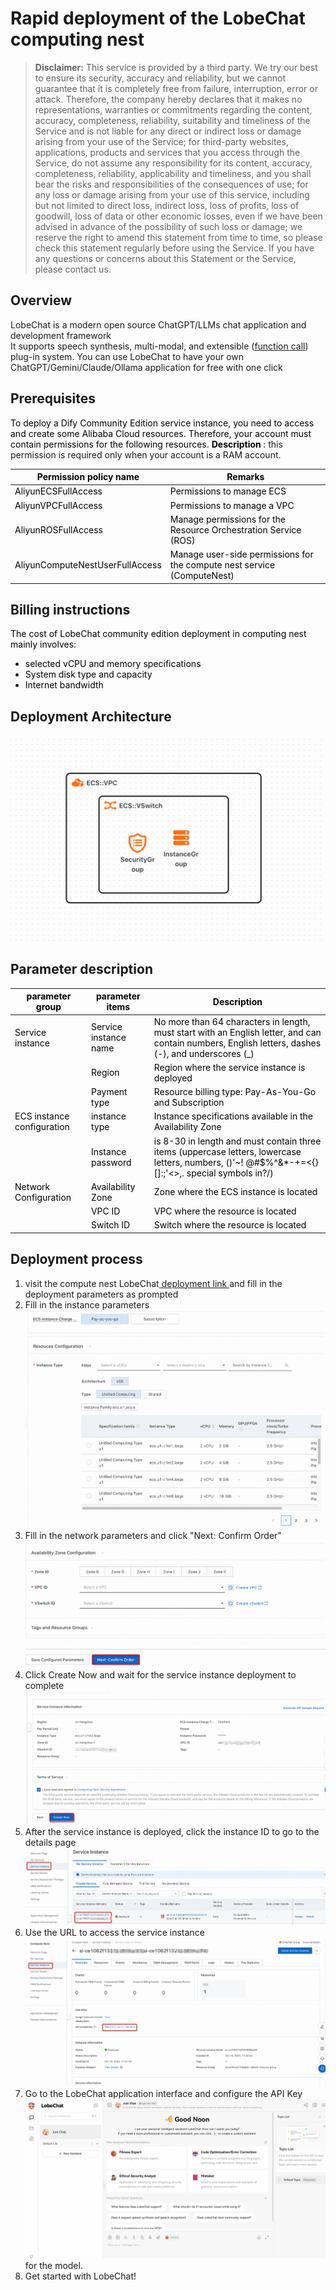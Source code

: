 <h1> Rapid deployment of the LobeChat computing nest </h1>

<blockquote>
    <p><strong> Disclaimer:</strong> This service is provided by a third party. We try our best to ensure its security,
        accuracy and reliability, but we cannot guarantee that it is completely free from failure, interruption, error
        or attack. Therefore, the company hereby declares that it makes no representations, warranties or commitments
        regarding the content, accuracy, completeness, reliability, suitability and timeliness of the Service and is not
        liable for any direct or indirect loss or damage arising from your use of the Service; for third-party websites,
        applications, products and services that you access through the Service, do not assume any responsibility for
        its content, accuracy, completeness, reliability, applicability and timeliness, and you shall bear the risks and
        responsibilities of the consequences of use; for any loss or damage arising from your use of this service,
        including but not limited to direct loss, indirect loss, loss of profits, loss of goodwill, loss of data or
        other economic losses, even if we have been advised in advance of the possibility of such loss or damage; we
        reserve the right to amend this statement from time to time, so please check this statement regularly before
        using the Service. If you have any questions or concerns about this Statement or the Service, please contact us.
    </p>
</blockquote>

<h2> Overview </h2>

<p>LobeChat is a modern open source ChatGPT/LLMs chat application and development framework <br/>
    It supports speech synthesis, multi-modal, and extensible (<a
            href="https://lobehub.com/zh/blog/openai-function-call">function call</a>) plug-in system. You can use
    LobeChat to have your own ChatGPT/Gemini/Claude/Ollama application for free with one click </p>

<h2> Prerequisites </h2>

<p><font style="color:black;"> To deploy a Dify Community Edition service instance, you need to access and
    create some Alibaba Cloud resources. Therefore, your account must contain permissions for the following
    resources. </font><font style="color:black;"> </font><strong><font style="color:black;">
    Description </font></strong><font style="color:rgb(51, 51>: 51);">: this permission is required only when your account is a RAM account. </font></p>

<table>
<thead>
<tr>
    <th><font style="color:black;"> Permission policy name </font></th>
    <th><font style="color:black;"> Remarks </font></th>
    </tr>
    </thead>
    <tbody>
    <tr>
        <td><font style="color:black;">AliyunECSFullAccess</font></td>
        <td><font style="color:black;"> Permissions to manage ECS </font></td>
    </tr>
    <tr>
        <td><font style="color:black;">AliyunVPCFullAccess</font></td>
        <td><font style="color:black;"> Permissions to manage a VPC </font></td>
    </tr>
    <tr>
        <td><font style="color:black;">AliyunROSFullAccess</font></td>
        <td><font style="color:black;"> Manage permissions for the Resource Orchestration Service
            (ROS) </font></td>
    </tr>
    <tr>
        <td><font style="color:black;">AliyunComputeNestUserFullAccess</font></td>
        <td><font style="color:black;"> Manage user-side permissions for the compute nest service
            (ComputeNest) </font></td>
    </tr>
    </tbody>
    </table>

<h2> Billing instructions </h2>

<p><font style="color:black;"> The cost of LobeChat community edition deployment in computing nest mainly
    involves:</font></p>

<ul>
    <li><font style="color:black;"> selected vCPU and memory specifications </font></li>
    <li><font style="color:black;"> System disk type and capacity </font></li>
    <li><font style="color:black;"> Internet bandwidth </font></li>
</ul>

<h2> Deployment Architecture </h2>

<p><img src="./img-en/deploy.png" alt=""/></p>

<h2> Parameter description </h2>

<table>
    <thead>
    <tr>
        <th><font style="color:black;"> parameter group </font></th>
        <th><font style="color:black;"> parameter items </font></th>
        <th><font style="color:black;"> Description </font></th>
    </tr>
    </thead>
    <tbody>
    <tr>
        <td><font style="color:black;"> Service instance </font></td>
        <td><font style="color:black;"> Service instance name </font></td>
        <td><font style="color:black;"> No more than 64 characters in length, must start with an English
            letter, and can contain numbers, English letters, dashes (-), and underscores (_)</font></td>
    </tr>
    <tr>
        <td></td>
        <td><font style="color:black;"> Region </font></td>
        <td><font style="color:black;"> Region where the service instance is deployed </font></td>
    </tr>
    <tr>
        <td></td>
        <td><font style="color:black;"> Payment type </font></td>
        <td><font style="color:black;"> Resource billing type: Pay-As-You-Go and Subscription </font></td>
    </tr>
    <tr>
        <td><font style="color:black;">ECS instance configuration </font></td>
        <td><font style="color:black;"> instance type </font></td>
        <td><font style="color:black;"> Instance specifications available in the Availability Zone </font>
        </td>
    </tr>
    <tr>
        <td></td>
        <td><font style="color:black;"> Instance password </font></td>
        <td><font style="color:black;"> is 8-30 in length and must contain three items (uppercase letters,
            lowercase letters, numbers, ()'~! @#$%^&*-+=<{}[]:;'<>,. special symbols in?/)</font></td>
    </tr>
    <tr>
        <td><font style="color:black;"> Network Configuration </font></td>
        <td><font style="color:black;"> Availability Zone </font></td>
        <td><font style="color:black;"> Zone where the ECS instance is located </font></td>
    </tr>
    <tr>
        <td></td>
        <td><font style="color:black;">VPC ID</font></td>
        <td><font style="color:black;"> VPC where the resource is located </font></td>
    </tr>
    <tr>
        <td></td>
        <td><font style="color:black;"> Switch ID</font></td>
        <td><font style="color:black;"> Switch where the resource is located </font></td>
    </tr>
    </tbody>
</table>

<h2> Deployment process </h2>

<ol>
    <li> visit the compute nest LobeChat<a
            href="https://computenest.console.aliyun.com/service/instance/create/default?type=user&ServiceName=LobeChat%E7%A4%BE%E5%8C%BA%E7%89%88">
        deployment link </a> and fill in the deployment parameters as prompted
    </li>
    <li> Fill in the instance parameters <img src="./img-en/param1.png" alt=""/></li>
    <li> Fill in the network parameters and click "Next: Confirm Order" <img src="./img-en/param2.png" alt=""/></li>
    <li> Click Create Now and wait for the service instance deployment to complete <img src="./img-en/param3.png" alt=""/>
    </li>
    <li> After the service instance is deployed, click the instance ID to go to the details page <img
            src="./img-en/serviceInstance1.png" alt=""/></li>
    <li> Use the URL to access the service instance <img src="./img-en/serviceInstance2.png" alt=""/></li>
    <li> Go to the LobeChat application interface and configure the API Key<img src="./img-en/lobechat.png" alt=""/></li>
    for the model.
    <li> Get started with LobeChat!</li>
</ol>
